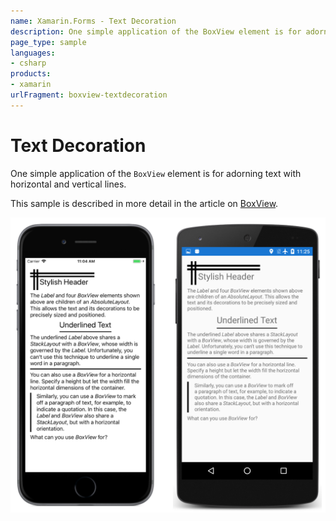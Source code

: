 ```yaml
---
name: Xamarin.Forms - Text Decoration
description: One simple application of the BoxView element is for adorning text with horizontal and vertical lines. This sample is described in more detail in...
page_type: sample
languages:
- csharp
products:
- xamarin
urlFragment: boxview-textdecoration
---
```

# Text Decoration

One simple application of the `BoxView` element is for adorning text with horizontal and vertical lines.

This sample is described in more detail in the article on [BoxView](https://docs.microsoft.com/xamarin/xamarin-forms/user-interface/boxview).

![Text Decoration application screenshot](Screenshots/01All.png "Text Decoration application screenshot")

